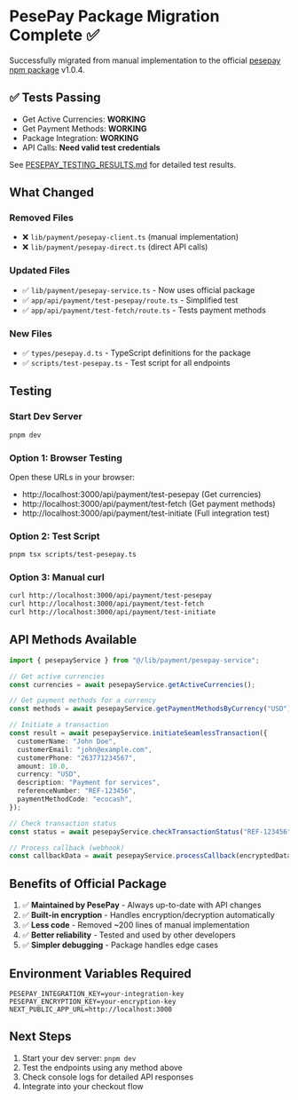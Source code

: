 # PesePay Package Migration Complete ✅

Successfully migrated from manual implementation to the official [pesepay npm package](https://www.npmjs.com/package/pesepay) v1.0.4.

## ✅ Tests Passing

- Get Active Currencies: **WORKING**
- Get Payment Methods: **WORKING**
- Package Integration: **WORKING**
- API Calls: **Need valid test credentials**

See [PESEPAY_TESTING_RESULTS.md](./PESEPAY_TESTING_RESULTS.md) for detailed test results.

## What Changed

### Removed Files

- ❌ `lib/payment/pesepay-client.ts` (manual implementation)
- ❌ `lib/payment/pesepay-direct.ts` (direct API calls)

### Updated Files

- ✅ `lib/payment/pesepay-service.ts` - Now uses official package
- ✅ `app/api/payment/test-pesepay/route.ts` - Simplified test
- ✅ `app/api/payment/test-fetch/route.ts` - Tests payment methods

### New Files

- ✅ `types/pesepay.d.ts` - TypeScript definitions for the package
- ✅ `scripts/test-pesepay.ts` - Test script for all endpoints

## Testing

### Start Dev Server

```bash
pnpm dev
```

### Option 1: Browser Testing

Open these URLs in your browser:

- http://localhost:3000/api/payment/test-pesepay (Get currencies)
- http://localhost:3000/api/payment/test-fetch (Get payment methods)
- http://localhost:3000/api/payment/test-initiate (Full integration test)

### Option 2: Test Script

```bash
pnpm tsx scripts/test-pesepay.ts
```

### Option 3: Manual curl

```bash
curl http://localhost:3000/api/payment/test-pesepay
curl http://localhost:3000/api/payment/test-fetch
curl http://localhost:3000/api/payment/test-initiate
```

## API Methods Available

```typescript
import { pesepayService } from "@/lib/payment/pesepay-service";

// Get active currencies
const currencies = await pesepayService.getActiveCurrencies();

// Get payment methods for a currency
const methods = await pesepayService.getPaymentMethodsByCurrency("USD");

// Initiate a transaction
const result = await pesepayService.initiateSeamlessTransaction({
  customerName: "John Doe",
  customerEmail: "john@example.com",
  customerPhone: "263771234567",
  amount: 10.0,
  currency: "USD",
  description: "Payment for services",
  referenceNumber: "REF-123456",
  paymentMethodCode: "ecocash",
});

// Check transaction status
const status = await pesepayService.checkTransactionStatus("REF-123456");

// Process callback (webhook)
const callbackData = await pesepayService.processCallback(encryptedData);
```

## Benefits of Official Package

1. ✅ **Maintained by PesePay** - Always up-to-date with API changes
2. ✅ **Built-in encryption** - Handles encryption/decryption automatically
3. ✅ **Less code** - Removed ~200 lines of manual implementation
4. ✅ **Better reliability** - Tested and used by other developers
5. ✅ **Simpler debugging** - Package handles edge cases

## Environment Variables Required

```env
PESEPAY_INTEGRATION_KEY=your-integration-key
PESEPAY_ENCRYPTION_KEY=your-encryption-key
NEXT_PUBLIC_APP_URL=http://localhost:3000
```

## Next Steps

1. Start your dev server: `pnpm dev`
2. Test the endpoints using any method above
3. Check console logs for detailed API responses
4. Integrate into your checkout flow
